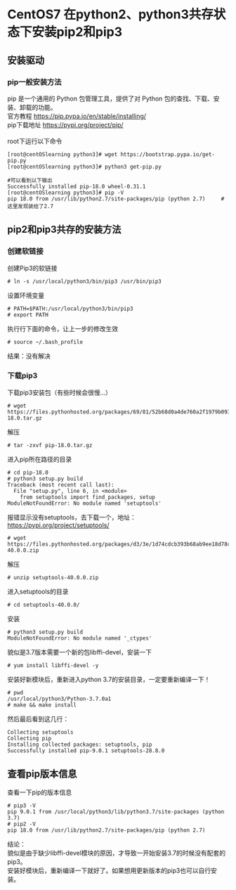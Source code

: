 # CentOS7 在python2、python3共存状态下安装pip2和pip3
## 安装驱动
### pip一般安装方法
pip 是一个通用的 Python 包管理工具，提供了对 Python 包的查找、下载、安装、卸载的功能。</br>
官方教程 https://pip.pypa.io/en/stable/installing/</br>
pip下载地址 https://pypi.org/project/pip/</br>
</br>
root下运行以下命令
```
[root@centOSlearning python3]# wget https://bootstrap.pypa.io/get-pip.py
[root@centOSlearning python3]# python3 get-pip.py
```
```
#可以看到以下输出
Successfully installed pip-18.0 wheel-0.31.1
[root@centOSlearning python3]# pip -V
pip 18.0 from /usr/lib/python2.7/site-packages/pip (python 2.7)		#这里发现装给了2.7
```

## pip2和pip3共存的安装方法
### 创建软链接
创建Pip3的软链接
```
# ln -s /usr/local/python3/bin/pip3 /usr/bin/pip3
```
设置环境变量
```
# PATH=$PATH:/usr/local/python3/bin/pip3
# export PATH
```
执行行下面的命令，让上一步的修改生效
```
# source ~/.bash_profile
```
结果：没有解决

### 下载pip3
下载pip3安装包（有些时候会很慢...）
```
# wget https://files.pythonhosted.org/packages/69/81/52b68d0a4de760a2f1979b0931ba7889202f302072cc7a0d614211bc7579/pip-18.0.tar.gz
```
解压
```
# tar -zxvf pip-18.0.tar.gz
```
进入pip所在路径的目录
```
# cd pip-18.0
# python3 setup.py build
Traceback (most recent call last):
  File "setup.py", line 6, in <module>
    from setuptools import find_packages, setup
ModuleNotFoundError: No module named 'setuptools'
```
报错显示没有setuptools，去下载一个，地址：https://pypi.org/project/setuptools/
```
# wget https://files.pythonhosted.org/packages/d3/3e/1d74cdcb393b68ab9ee18d78c11ae6df8447099f55fe86ee842f9c5b166c/setuptools-40.0.0.zip
```
解压
```
# unzip setuptools-40.0.0.zip
```
进入setuptools的目录
```
# cd setuptools-40.0.0/
```
安装
```
# python3 setup.py build
ModuleNotFoundError: No module named '_ctypes'
```
貌似是3.7版本需要一个新的包libffi-devel，安装一下
```
# yum install libffi-devel -y
```
安装好新模块后，重新进入python 3.7的安装目录，一定要重新编译一下！
```
# pwd
/usr/local/python3/Python-3.7.0a1
# make && make install
```
然后最后看到这几行：
```
Collecting setuptools
Collecting pip
Installing collected packages: setuptools, pip
Successfully installed pip-9.0.1 setuptools-28.8.0
```
## 查看pip版本信息
查看一下pip的版本信息
```
# pip3 -V
pip 9.0.1 from /usr/local/python3/lib/python3.7/site-packages (python 3.7)
# pip2 -V
pip 18.0 from /usr/lib/python2.7/site-packages/pip (python 2.7)
```

结论：</br>
貌似是由于缺少libffi-devel模块的原因，才导致一开始安装3.7的时候没有配套的pip3。</br>
安装好模块后，重新编译一下就好了。如果想用更新版本的pip3也可以自行安装。</br>
